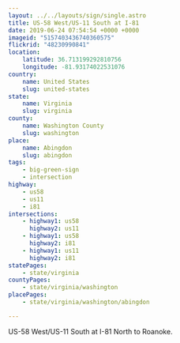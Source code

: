 ```yaml
---
layout: ../../layouts/sign/single.astro
title: US-58 West/US-11 South at I-81
date: 2019-06-24 07:54:54 +0000 +0000
imageid: "5157403436740360575"
flickrid: "48230990841"
location:
    latitude: 36.713199292810756
    longitude: -81.93174022531076
country:
    name: United States
    slug: united-states
state:
    name: Virginia
    slug: virginia
county:
    name: Washington County
    slug: washington
place:
    name: Abingdon
    slug: abingdon
tags:
    - big-green-sign
    - intersection
highway:
    - us58
    - us11
    - i81
intersections:
    - highway1: us58
      highway2: us11
    - highway1: us58
      highway2: i81
    - highway1: us11
      highway2: i81
statePages:
    - state/virginia
countyPages:
    - state/virginia/washington
placePages:
    - state/virginia/washington/abingdon

---
```

US-58 West/US-11 South at I-81 North to Roanoke.